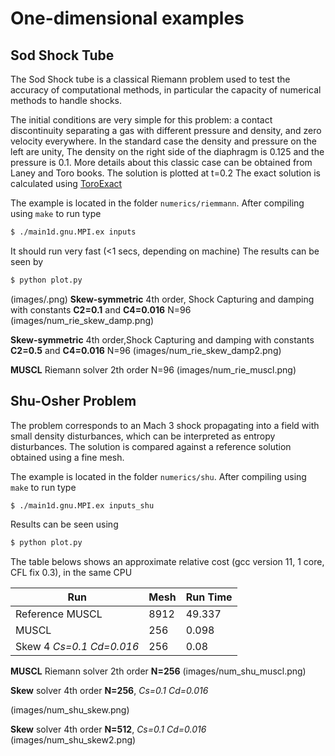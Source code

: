# One-dimensional examples

## Sod Shock Tube

The Sod Shock tube is a classical Riemann problem used to test the accuracy of computational methods, in particular the capacity of numerical methods to handle shocks.

The initial conditions are very simple for this problem: a contact discontinuity separating a gas with different pressure and density, and zero velocity everywhere. In the standard case the density and pressure on the left are unity, The density on the right side of the diaphragm is 0.125 and the pressure is 0.1. More details about this classic case can be obtained from Laney and Toro books.
The solution is plotted at t=0.2 The exact solution is calculated using [ToroExact](https://github.com/tahandy/ToroExact)


The example is located in the folder `numerics/riemmann`. After compiling using `make` to run type

```bash
$ ./main1d.gnu.MPI.ex inputs
```
It should run very fast (<1 secs, depending on machine)
The results can be seen by

```bash
$ python plot.py
```

(images/.png)
**Skew-symmetric** 4th order, Shock Capturing and damping with constants **C2=0.1** and **C4=0.016**  N=96
(images/num_rie_skew_damp.png)


**Skew-symmetric** 4th order,Shock Capturing and damping with constants **C2=0.5** and **C4=0.016**  N=96
(images/num_rie_skew_damp2.png)


**MUSCL** Riemann solver 2th order  N=96
(images/num_rie_muscl.png)


## Shu-Osher Problem


The problem corresponds to an  Mach 3 shock propagating into a field with small density disturbances, which can be interpreted as entropy disturbances. The solution is compared against a reference solution obtained using a fine mesh. 

The example is located in the folder `numerics/shu`. After compiling using `make` to run type

```bash
$ ./main1d.gnu.MPI.ex inputs_shu
```

Results can be seen using
```bash
$ python plot.py
```

The table belows shows an approximate relative cost (gcc version 11, 1 core, CFL fix 0.3),
in the same CPU

| Run                       | Mesh         | Run Time | 
| --------------------------| -------------|----------| 
| Reference MUSCL           | 8912         |  49.337  | 
| MUSCL                     | 256          |  0.098   | 
| Skew 4 *Cs=0.1 Cd=0.016*  | 256          |  0.08    | 

**MUSCL** Riemann solver 2th order  **N=256**
(images/num_shu_muscl.png)

**Skew**  solver 4th order  **N=256**, *Cs=0.1* *Cd=0.016*

(images/num_shu_skew.png)

**Skew**  solver 4th order  **N=512**, *Cs=0.1* *Cd=0.016*
(images/num_shu_skew2.png)